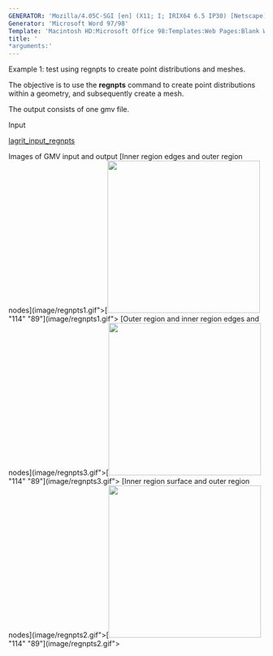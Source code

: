 ```yaml
---
GENERATOR: 'Mozilla/4.05C-SGI [en] (X11; I; IRIX64 6.5 IP30) [Netscape]'
Generator: 'Microsoft Word 97/98'
Template: 'Macintosh HD:Microsoft Office 98:Templates:Web Pages:Blank Web Page'
title: '
*arguments:'
---
```


Example 1: test using regnpts to create point distributions and meshes.


 The objective is to use the **regnpts** command to create point
 distributions within a geometry, and subsequently create a mesh.

 The output consists of one gmv file.

Input

 [lagrit\_input\_regnpts](../lagrit_input_regnpts)

Images of GMV input and output
[Inner region edges and outer region
nodes](image/regnpts1.gif">[<img height="300" width="300" src="https://lanl.github.io/LaGriT/assets/images/regnpts1_tn.gif">"114"
"89"](image/regnpts1.gif">
[Outer region and inner region edges and
nodes](image/regnpts3.gif">[<img height="300" width="300" src="https://lanl.github.io/LaGriT/assets/images/regnpts3_tn.gif">"114"
"89"](image/regnpts3.gif">
[Inner region surface and outer region
nodes](image/regnpts2.gif">[<img height="300" width="300" src="https://lanl.github.io/LaGriT/assets/images/regnpts2_tn.gif">"114"
"89"](image/regnpts2.gif">
